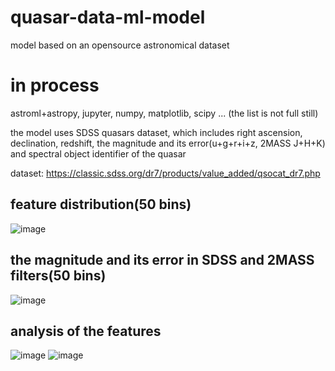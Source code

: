 # quasar-data-ml-model
model based on an opensource astronomical dataset 
# in process

astroml+astropy, jupyter, numpy, matplotlib, scipy ... (the list is not full still)

the model uses SDSS quasars dataset, which includes right ascension, declination, redshift, the magnitude and its error(u+g+r+i+z, 2MASS J+H+K) and spectral object identifier of the quasar

dataset: https://classic.sdss.org/dr7/products/value_added/qsocat_dr7.php

## feature distribution(50 bins)

![image](https://github.com/equqe/quasar-data-ml-model/assets/145790372/6b7766af-9d9d-4399-a29d-6e7f4919ed34)


## the magnitude and its error in SDSS and 2MASS filters(50 bins)

![image](https://github.com/equqe/astronomical-data-ml-model/assets/145790372/fb85f16f-2ab0-44e9-be6a-9f1146a93e13)

## analysis of the features 
![image](https://github.com/equqe/quasar-data-ml-model/assets/145790372/02c8e77b-85e9-42b0-a1ac-03db3b09ed56)
![image](https://github.com/equqe/quasar-data-ml-model/assets/145790372/e0599bc9-b573-41c7-a55d-28f68ddef16c)




